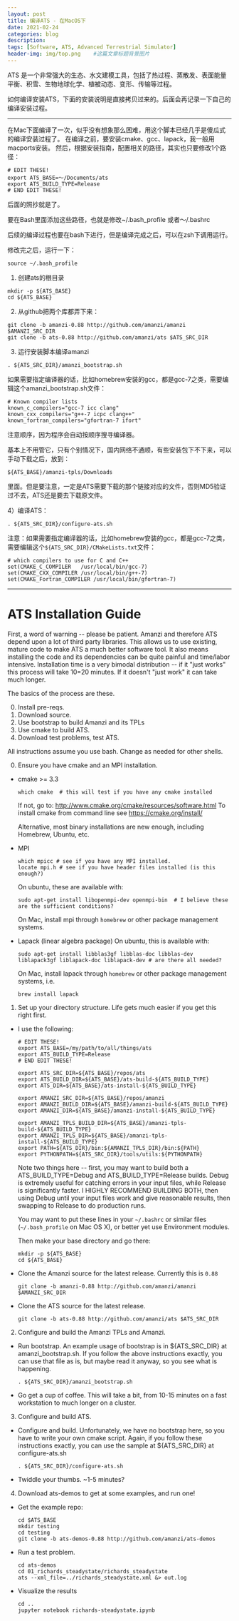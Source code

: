 ```yaml
---
layout: post
title: 编译ATS - 在MacOS下
date: 2021-02-24
categories: blog
description: 
tags: [Software, ATS, Advanced Terrestrial Simulator]
header-img: img/top.png    #这篇文章标题背景图片
---
```


ATS 是一个非常强大的生态、水文建模工具，包括了热过程、蒸散发、表面能量平衡、积雪、生物地球化学、植被动态、变形、传输等过程。

如何编译安装ATS，下面的安装说明是直接拷贝过来的。后面会再记录一下自己的编译安装过程。

--------
在Mac下面编译了一次，似乎没有想象那么困难，用这个脚本已经几乎是傻瓜式的编译安装过程了。
在编译之前，要安装cmake、gcc、lapack，我一般用macports安装。
然后，根据安装指南，配置相关的路径，其实也只要修改1个路径：

```
# EDIT THESE!
export ATS_BASE=～/Documents/ats
export ATS_BUILD_TYPE=Release
# END EDIT THESE!
```

后面的照抄就是了。

要在Bash里面添加这些路径，也就是修改~/.bash_profile 或者～/.bashrc

后续的编译过程也要在bash下进行，但是编译完成之后，可以在zsh下调用运行。

修改完之后，运行一下：

```
source ~/.bash_profile
```

1) 创建ats的根目录

```
mkdir -p ${ATS_BASE}
cd ${ATS_BASE}
```
 
 2) 从github把两个库都弄下来：
 
 ```
 git clone -b amanzi-0.88 http://github.com/amanzi/amanzi $AMANZI_SRC_DIR
 git clone -b ats-0.88 http://github.com/amanzi/ats $ATS_SRC_DIR
 ```

3) 运行安装脚本编译amanzi

```
. ${ATS_SRC_DIR}/amanzi_bootstrap.sh
```

如果需要指定编译器的话，比如homebrew安装的gcc，都是gcc-7之类，需要编辑这个amanzi_bootstrap.sh文件：

```
# Known compiler lists
known_c_compilers="gcc-7 icc clang"
known_cxx_compilers="g++-7 icpc clang++"
known_fortran_compilers="gfortran-7 ifort"
```
注意顺序，因为程序会自动按顺序搜寻编译器。

基本上不用管它，只有个别情况下，国内网络不通顺，有些安装包下不下来，可以手动下载之后，放到：

```
${ATS_BASE}/amanzi-tpls/Downloads
```

里面。但是要注意，一定是ATS需要下载的那个链接对应的文件，否则MD5验证过不去，ATS还是要去下载原文件。

4）编译ATS：

```
. ${ATS_SRC_DIR}/configure-ats.sh
```
注意：如果需要指定编译器的话，比如homebrew安装的gcc，都是gcc-7之类，需要编辑这个`${ATS_SRC_DIR}/CMakeLists.txt`文件：

```
# which compilers to use for C and C++
set(CMAKE_C_COMPILER   /usr/local/bin/gcc-7)
set(CMAKE_CXX_COMPILER /usr/local/bin/g++-7)
set(CMAKE_Fortran_COMPILER /usr/local/bin/gfortran-7)
```

--------

ATS Installation Guide
==================================

First, a word of warning -- please be patient.  Amanzi and therefore ATS depend upon a lot of third party libraries.  This allows us to use existing, mature code to make ATS a much better software tool.  It also means installing the code and its dependencies can be quite painful and time/labor intensive.  Installation time is a very bimodal distribution -- if it "just works" this process will take 10=20 minutes.  If it doesn't "just work" it can take much longer.

The basics of the process are these.

0. Install pre-reqs.
1. Download source.
2. Use bootstrap to build Amanzi and its TPLs
3. Use cmake to build ATS.
4. Download test problems, test ATS.

All instructions assume you use bash.  Change as needed for other shells.

0. Ensure you have cmake and an MPI installation.

  * cmake >= 3.3
    ```
    which cmake  # this will test if you have any cmake installed
    ``` 
    If not, go to: http://www.cmake.org/cmake/resources/software.html
    To install cmake from command line see https://cmake.org/install/
    
    Alternative, most binary installations are new enough, including Homebrew, Ubuntu, etc.
    
  * MPI
    ```
    which mpicc # see if you have any MPI installed.
    locate mpi.h # see if you have header files installed (is this enough?)
    ```
    On ubuntu, these are available with:
    ```
    sudo apt-get install libopenmpi-dev openmpi-bin  # I believe these are the sufficient conditions?
    ```
    On Mac, install mpi through ```homebrew``` or other package management systems.
    
  * Lapack (linear algebra package)
    On ubuntu, this is available with:
    ```
    sudo apt-get install libblas3gf libblas-doc libblas-dev liblapack3gf liblapack-doc liblapack-dev # are there all needed?
    ```
    On Mac, install lapack through ```homebrew``` or other package management systems, i.e.
    ```
    brew install lapack
    ```


1. Set up your directory structure.  Life gets much easier if you get this right first.

  * I use the following:
    ```
    # EDIT THESE!
    export ATS_BASE=/my/path/to/all/things/ats
    export ATS_BUILD_TYPE=Release
    # END EDIT THESE!

    export ATS_SRC_DIR=${ATS_BASE}/repos/ats
    export ATS_BUILD_DIR=${ATS_BASE}/ats-build-${ATS_BUILD_TYPE}
    export ATS_DIR=${ATS_BASE}/ats-install-${ATS_BUILD_TYPE}

    export AMANZI_SRC_DIR=${ATS_BASE}/repos/amanzi
    export AMANZI_BUILD_DIR=${ATS_BASE}/amanzi-build-${ATS_BUILD_TYPE}
    export AMANZI_DIR=${ATS_BASE}/amanzi-install-${ATS_BUILD_TYPE}

    export AMANZI_TPLS_BUILD_DIR=${ATS_BASE}/amanzi-tpls-build-${ATS_BUILD_TYPE}
    export AMANZI_TPLS_DIR=${ATS_BASE}/amanzi-tpls-install-${ATS_BUILD_TYPE}
    export PATH=${ATS_DIR}/bin:${AMANZI_TPLS_DIR}/bin:${PATH}
    export PYTHONPATH=${ATS_SRC_DIR}/tools/utils:${PYTHONPATH}
    ```    

    Note two things here -- first, you may want to build both a ATS_BUILD_TYPE=Debug and ATS_BUILD_TYPE=Release builds.  Debug is extremely useful for catching errors in your input files, while Release is significantly faster.  I HIGHLY RECOMMEND BUILDING BOTH, then using Debug until your input files work and give reasonable results, then swapping to Release to do production runs.

    You may want to put these lines in your `~/.bashrc` or similar files (`~/.bash_profile` on Mac OS X), or better yet use Environment modules.

    Then make your base directory and go there:
    ```
    mkdir -p ${ATS_BASE}
    cd ${ATS_BASE}
    ```

  * Clone the Amanzi source for the latest release.  Currently this is ``0.88``
    ```
    git clone -b amanzi-0.88 http://github.com/amanzi/amanzi $AMANZI_SRC_DIR
    ```

  * Clone the ATS source for the latest release.
    ```
    git clone -b ats-0.88 http://github.com/amanzi/ats $ATS_SRC_DIR
    ```


2. Configure and build the Amanzi TPLs and Amanzi.

  * Run bootstrap.  An example usage of bootstrap is in ${ATS_SRC_DIR} at amanzi_bootstrap.sh.  If you follow the above instructions exactly, you can use that file as is, but maybe read it anyway, so you see what is happening.
    ```
    . ${ATS_SRC_DIR}/amanzi_bootstrap.sh
    ```

  * Go get a cup of coffee.  This will take a bit, from 10-15 minutes on a fast workstation to much longer on a cluster.

3. Configure and build ATS.

  * Configure and build.  Unfortunately, we have no bootstrap here, so you have to write your own cmake script.  Again, if you follow these instructions exactly, you can use the sample at ${ATS_SRC_DIR} at configure-ats.sh
    ```
    . ${ATS_SRC_DIR}/configure-ats.sh
    ```

  * Twiddle your thumbs.  ~1-5 minutes?

4. Download ats-demos to get at some examples, and run one!

  * Get the example repo:
    ```
    cd $ATS_BASE
    mkdir testing
    cd testing
    git clone -b ats-demos-0.88 http://github.com/amanzi/ats-demos
    ```

  * Run a test problem.
    ```
    cd ats-demos
    cd 01_richards_steadystate/richards_steadystate
    ats --xml_file=../richards_steadystate.xml &> out.log
    ```

  * Visualize the results
    ```
    cd ..    
    jupyter notebook richards-steadystate.ipynb
    ```
   